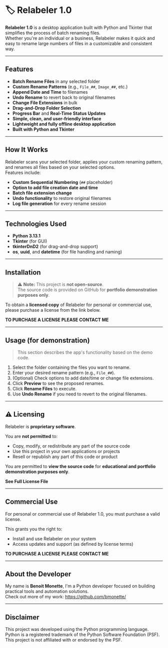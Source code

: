 # 🏷️ Relabeler 1.0

**Relabeler 1.0** is a desktop application built with Python and Tkinter that simplifies the process of batch renaming files.  
Whether you're an individual or a business, Relabeler makes it quick and easy to rename large numbers of files in a customizable and consistent way.

---

## Features

- **Batch Rename Files** in any selected folder  
- **Custom Rename Patterns** (e.g., `File_##`, `Image_##`, etc.)  
- **Append Date and Time** to filenames  
- **Undo Rename** to revert back to original filenames  
- **Change File Extensions** in bulk  
- **Drag-and-Drop Folder Selection**  
- **Progress Bar** and **Real-Time Status Updates**  
- **Simple, clean, and user-friendly interface**  
- **Lightweight and fully offline desktop application**  
- **Built with Python and Tkinter**

---

## How It Works

Relabeler scans your selected folder, applies your custom renaming pattern, and renames all files based on your selected options.  
Features include:
- **Custom Sequential Numbering** (`##` placeholder)  
- **Option to add file creation date and time**  
- **Batch file extension change**  
- **Undo functionality** to restore original filenames  
- **Log file generation** for every rename session  

---

## Technologies Used

- **Python 3.13.1**  
- **Tkinter** (for GUI)  
- **tkinterDnD2** (for drag-and-drop support)  
- **os**, **uuid**, and **datetime** (for file handling and naming)

---

## Installation

> ⚠️ **Note:** This project is **not open-source**.  
> The source code is provided on GitHub for **portfolio demonstration purposes only**.  

To obtain a **licensed copy** of Relabeler for personal or commercial use, please purchase a license from the link below.

**TO PURCHASE A LICENSE PLEASE CONTACT ME**

---

## Usage (for demonstration)

> This section describes the app's functionality based on the demo code.

1. Select the folder containing the files you want to rename.  
2. Enter your desired rename pattern (e.g., `File_##`).  
3. (Optional) Check options to add date/time or change file extensions.  
4. Click **Preview** to see the proposed renames.  
5. Click **Rename Files** to execute.  
6. Use **Undo Rename** if you need to revert to the original filenames.

---

## ⚠️ Licensing

Relabeler is **proprietary software**.  

You are **not permitted** to:
- Copy, modify, or redistribute any part of the source code  
- Use this project in your own applications or projects  
- Resell or republish any part of this code or product  

You are permitted to **view the source code** for **educational and portfolio demonstration purposes only**.

**See Full License File**

---

## Commercial Use

For personal or commercial use of Relabeler 1.0, you must purchase a valid license. 

This grants you the right to:
- Install and use Relabeler on your system  
- Access updates and support (as defined by license terms)

**TO PURCHASE A LICENSE PLEASE CONTACT ME**

---

## About the Developer

My name is **Benoit Monette**, I'm a Python developer focused on building practical tools and automation solutions.  
Check out more of my work: https://github.com/bmonette/

---

## Disclaimer

This project was developed using the Python programming language.  
Python is a registered trademark of the Python Software Foundation (PSF).  
This project is not affiliated with or endorsed by the PSF.

